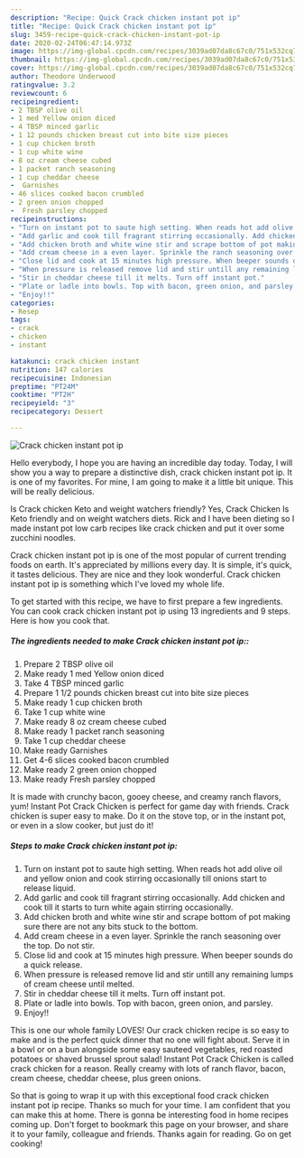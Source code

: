 ```yaml
---
description: "Recipe: Quick Crack chicken instant pot ip"
title: "Recipe: Quick Crack chicken instant pot ip"
slug: 3459-recipe-quick-crack-chicken-instant-pot-ip
date: 2020-02-24T06:47:14.973Z
image: https://img-global.cpcdn.com/recipes/3039ad07da8c67c0/751x532cq70/crack-chicken-instant-pot-ip-recipe-main-photo.jpg
thumbnail: https://img-global.cpcdn.com/recipes/3039ad07da8c67c0/751x532cq70/crack-chicken-instant-pot-ip-recipe-main-photo.jpg
cover: https://img-global.cpcdn.com/recipes/3039ad07da8c67c0/751x532cq70/crack-chicken-instant-pot-ip-recipe-main-photo.jpg
author: Theodore Underwood
ratingvalue: 3.2
reviewcount: 6
recipeingredient:
- 2 TBSP olive oil
- 1 med Yellow onion diced
- 4 TBSP minced garlic
- 1 12 pounds chicken breast cut into bite size pieces
- 1 cup chicken broth
- 1 cup white wine
- 8 oz cream cheese cubed
- 1 packet ranch seasoning
- 1 cup cheddar cheese
-  Garnishes
- 46 slices cooked bacon crumbled
- 2 green onion chopped
-  Fresh parsley chopped
recipeinstructions:
- "Turn on instant pot to saute high setting. When reads hot add olive oil and yellow onion and cook stirring occasionally till onions start to release liquid."
- "Add garlic and cook till fragrant stirring occasionally. Add chicken and cook till it starts to turn white again stirring occasionally."
- "Add chicken broth and white wine stir and scrape bottom of pot making sure there are not any bits stuck to the bottom."
- "Add cream cheese in a even layer. Sprinkle the ranch seasoning over the top. Do not stir."
- "Close lid and cook at 15 minutes high pressure. When beeper sounds do a quick release."
- "When pressure is released remove lid and stir untill any remaining lumps of cream cheese until melted."
- "Stir in cheddar cheese till it melts. Turn off instant pot."
- "Plate or ladle into bowls. Top with bacon, green onion, and parsley."
- "Enjoy!!"
categories:
- Resep
tags:
- crack
- chicken
- instant

katakunci: crack chicken instant
nutrition: 147 calories
recipecuisine: Indonesian
preptime: "PT24M"
cooktime: "PT2H"
recipeyield: "3"
recipecategory: Dessert

---
```



![Crack chicken instant pot ip](https://img-global.cpcdn.com/recipes/3039ad07da8c67c0/751x532cq70/crack-chicken-instant-pot-ip-recipe-main-photo.jpg)

Hello everybody, I hope you are having an incredible day today. Today, I will show you a way to prepare a distinctive dish, crack chicken instant pot ip. It is one of my favorites. For mine, I am going to make it a little bit unique. This will be really delicious.

Is Crack chicken Keto and weight watchers friendly? Yes, Crack Chicken Is Keto friendly and on weight watchers diets. Rick and I have been dieting so I made instant pot low carb recipes like crack chicken and put it over some zucchini noodles.

Crack chicken instant pot ip is one of the most popular of current trending foods on earth. It's appreciated by millions every day. It is simple, it's quick, it tastes delicious. They are nice and they look wonderful. Crack chicken instant pot ip is something which I've loved my whole life.


To get started with this recipe, we have to first prepare a few ingredients. You can cook crack chicken instant pot ip using 13 ingredients and 9 steps. Here is how you cook that.

##### The ingredients needed to make Crack chicken instant pot ip::

1. Prepare 2 TBSP olive oil
1. Make ready 1 med Yellow onion diced
1. Take 4 TBSP minced garlic
1. Prepare 1 1/2 pounds chicken breast cut into bite size pieces
1. Make ready 1 cup chicken broth
1. Take 1 cup white wine
1. Make ready 8 oz cream cheese cubed
1. Make ready 1 packet ranch seasoning
1. Take 1 cup cheddar cheese
1. Make ready  Garnishes
1. Get 4-6 slices cooked bacon crumbled
1. Make ready 2 green onion chopped
1. Make ready  Fresh parsley chopped


It is made with crunchy bacon, gooey cheese, and creamy ranch flavors, yum! Instant Pot Crack Chicken is perfect for game day with friends. Crack chicken is super easy to make. Do it on the stove top, or in the instant pot, or even in a slow cooker, but just do it! 

##### Steps to make Crack chicken instant pot ip:

1. Turn on instant pot to saute high setting. When reads hot add olive oil and yellow onion and cook stirring occasionally till onions start to release liquid.
1. Add garlic and cook till fragrant stirring occasionally. Add chicken and cook till it starts to turn white again stirring occasionally.
1. Add chicken broth and white wine stir and scrape bottom of pot making sure there are not any bits stuck to the bottom.
1. Add cream cheese in a even layer. Sprinkle the ranch seasoning over the top. Do not stir.
1. Close lid and cook at 15 minutes high pressure. When beeper sounds do a quick release.
1. When pressure is released remove lid and stir untill any remaining lumps of cream cheese until melted.
1. Stir in cheddar cheese till it melts. Turn off instant pot.
1. Plate or ladle into bowls. Top with bacon, green onion, and parsley.
1. Enjoy!!


This is one our whole family LOVES! Our crack chicken recipe is so easy to make and is the perfect quick dinner that no one will fight about. Serve it in a bowl or on a bun alongside some easy sauteed vegetables, red roasted potatoes or shaved brussel sprout salad! Instant Pot Crack Chicken is called crack chicken for a reason. Really creamy with lots of ranch flavor, bacon, cream cheese, cheddar cheese, plus green onions. 

So that is going to wrap it up with this exceptional food crack chicken instant pot ip recipe. Thanks so much for your time. I am confident that you can make this at home. There is gonna be interesting food in home recipes coming up. Don't forget to bookmark this page on your browser, and share it to your family, colleague and friends. Thanks again for reading. Go on get cooking!
